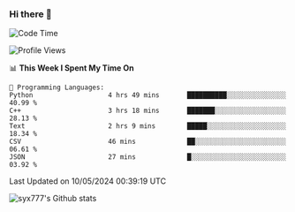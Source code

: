 ### Hi there 👋

<!--
**syx777/syx777** is a ✨ _special_ ✨ repository because its `README.md` (this file) appears on your GitHub profile.

Here are some ideas to get you started:

- 🔭 I’m currently working on ...
- 🌱 I’m currently learning ...
- 👯 I’m looking to collaborate on ...
- 🤔 I’m looking for help with ...
- 💬 Ask me about ...
- 📫 How to reach me: ...
- 😄 Pronouns: ...
- ⚡ Fun fact: ...
-->
<!--START_SECTION:waka-->
![Code Time](http://img.shields.io/badge/Code%20Time-78%20hrs%2055%20mins-blue)

![Profile Views](http://img.shields.io/badge/Profile%20Views-0-blue)

📊 **This Week I Spent My Time On** 

```text
💬 Programming Languages: 
Python                   4 hrs 49 mins       ██████████░░░░░░░░░░░░░░░   40.99 % 
C++                      3 hrs 18 mins       ███████░░░░░░░░░░░░░░░░░░   28.13 % 
Text                     2 hrs 9 mins        █████░░░░░░░░░░░░░░░░░░░░   18.34 % 
CSV                      46 mins             ██░░░░░░░░░░░░░░░░░░░░░░░   06.61 % 
JSON                     27 mins             █░░░░░░░░░░░░░░░░░░░░░░░░   03.92 % 
```


 Last Updated on 10/05/2024 00:39:19 UTC
<!--END_SECTION:waka-->

![syx777's Github stats](https://github-readme-stats.vercel.app/api?username=syx777&show_icons=true)

